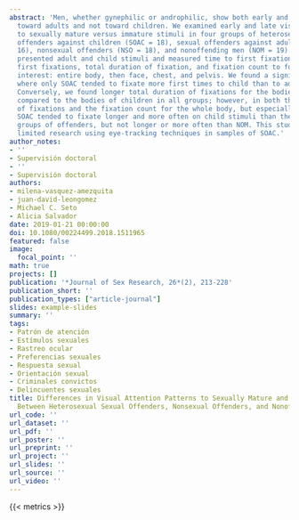 ```yaml
---
abstract: 'Men, whether gynephilic or androphilic, show both early and late attention
  toward adults and not toward children. We examined early and late visual attention
  to sexually mature versus immature stimuli in four groups of heterosexual men: sexual
  offenders against children (SOAC = 18), sexual offenders against adults (SOAA =
  16), nonsexual offenders (NSO = 18), and nonoffending men (NOM = 19). We simultaneously
  presented adult and child stimuli and measured time to first fixation, number of
  first fixations, total duration of fixation, and fixation count to four areas of
  interest: entire body, then face, chest, and pelvis. We found a significant interaction
  where only SOAC tended to fixate more first times to child than to adult stimuli.
  Conversely, we found longer total duration of fixations for the bodies of adults
  compared to the bodies of children in all groups; however, in both the total duration
  of fixations and the fixation count for the whole body, but especially in the chest,
  SOAC tended to fixate longer and more often on child stimuli than the other two
  groups of offenders, but not longer or more often than NOM. This study adds to the
  limited research using eye-tracking techniques in samples of SOAC.'
author_notes:
- ''
- Supervisión doctoral
- ''
- Supervisión doctoral
authors:
- milena-vasquez-amezquita
- juan-david-leongomez
- Michael C. Seto
- Alicia Salvador
date: 2019-01-21 00:00:00
doi: 10.1080/00224499.2018.1511965
featured: false
image:
  focal_point: ''
math: true
projects: []
publication: '*Journal of Sex Research, 26*(2), 213-228'
publication_short: ''
publication_types: ["article-journal"]
slides: example-slides
summary: ''
tags:
- Patrón de atención
- Estímulos sexuales
- Rastreo ocular
- Preferencias sexuales
- Respuesta sexual
- Orientación sexual
- Criminales convictos
- Delincuentes sexuales
title: Differences in Visual Attention Patterns to Sexually Mature and Immature Stimuli
  Between Heterosexual Sexual Offenders, Nonsexual Offenders, and Nonoffending Men
url_code: ''
url_dataset: ''
url_pdf: ''
url_poster: ''
url_preprint: ''
url_project: ''
url_slides: ''
url_source: ''
url_video: ''
---
```

{{< metrics >}}
